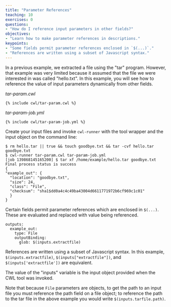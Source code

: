 ```yaml
---
title: "Parameter References"
teaching: 10
exercises: 0
questions:
- "How do I reference input parameters in other fields?"
objectives:
- "Learn how to make parameter references in descriptions."
keypoints:
- "Some fields permit parameter references enclosed in `$(...)`."
- "References are written using a subset of Javascript syntax."
---
```

In a previous example, we extracted a file using the "tar" program.
However, that example was very limited because it assumed that the file
we were interested in was called "hello.txt".  In this example, you will
see how to reference the value of input parameters dynamically from other
fields.

*tar-param.cwl*

```
{% include cwl/tar-param.cwl %}
```

*tar-param-job.yml*

```
{% include cwl/tar-param-job.yml %}
```

Create your input files and invoke `cwl-runner` with the tool wrapper and the
input object on the command line:

```
$ rm hello.tar || true && touch goodbye.txt && tar -cvf hello.tar goodbye.txt
$ cwl-runner tar-param.cwl tar-param-job.yml
[job 139868145165200] $ tar xf /home/example/hello.tar goodbye.txt
Final process status is success
{
"example_out": {
  "location": "goodbye.txt",
  "size": 24,
  "class": "File",
  "checksum": "sha1$dd0a4c4c49ba43004d6611771972b6cf969c1c01"
  }
}
```

Certain fields permit parameter references which are enclosed in `$(...)`.
These are evaluated and replaced with value being referenced.

```
outputs:
  example_out:
    type: File
    outputBinding:
      glob: $(inputs.extractfile)
```

References are written using a subset of Javascript syntax.  In this
example, `$(inputs.extractfile)`, `$(inputs["extractfile"])`, and
`$(inputs['extractfile'])` are equivalent.

The value of the "inputs" variable is the input object provided when the
CWL tool was invoked.

Note that because `File` parameters are objects, to get the path to an
input file you must reference the path field on a file object; to
reference the path to the tar file in the above example you would write
`$(inputs.tarfile.path)`.
